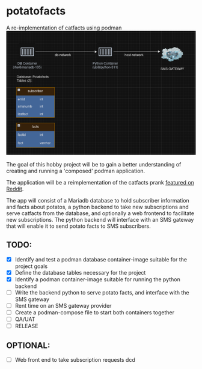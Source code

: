 # potatofacts
A re-implementation of catfacts using podman
![functional diagram](functional_diagram.png)


The goal of this hobby project will be to gain a better understanding of creating and running a 'composed' podman application.

The application will be a reimplementation of the catfacts prank [featured on Reddit](https://www.reddit.com/r/funny/comments/owx3v/so_my_little_cousin_posted_on_fb_that_he_was/).

The app will consist of a Mariadb database to hold subscriber information and facts about potatos, a python backend to take new subscriptions and serve catfacts from the database, and optionally a web frontend to facilitate new subscriptions. The python backend will interface with an SMS gateway that will enable it to send potato facts to SMS subscribers.

## TODO:
  - [x] Identify and test a podman database container-image suitable for the project goals
  - [x] Define the database tables necessary for the project
  - [x] Identify a podman container-image suitable for running the python backend
  - [ ] Write the backend python to serve potato facts, and interface with the SMS gateway
  - [ ] Rent time on an SMS gateway provider
  - [ ] Create a podman-compose file to start both containers together
  - [ ] QA/UAT
  - [ ] RELEASE

## OPTIONAL:
  - [ ] Web front end to take subscription requests
dcd

